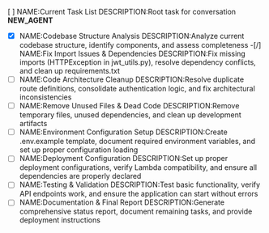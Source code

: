 [ ] NAME:Current Task List DESCRIPTION:Root task for conversation __NEW_AGENT__
-[x] NAME:Codebase Structure Analysis DESCRIPTION:Analyze current codebase structure, identify components, and assess completeness
-[/] NAME:Fix Import Issues & Dependencies DESCRIPTION:Fix missing imports (HTTPException in jwt_utils.py), resolve dependency conflicts, and clean up requirements.txt
-[ ] NAME:Code Architecture Cleanup DESCRIPTION:Resolve duplicate route definitions, consolidate authentication logic, and fix architectural inconsistencies
-[ ] NAME:Remove Unused Files & Dead Code DESCRIPTION:Remove temporary files, unused dependencies, and clean up development artifacts
-[ ] NAME:Environment Configuration Setup DESCRIPTION:Create .env.example template, document required environment variables, and set up proper configuration loading
-[ ] NAME:Deployment Configuration DESCRIPTION:Set up proper deployment configurations, verify Lambda compatibility, and ensure all dependencies are properly declared
-[ ] NAME:Testing & Validation DESCRIPTION:Test basic functionality, verify API endpoints work, and ensure the application can start without errors
-[ ] NAME:Documentation & Final Report DESCRIPTION:Generate comprehensive status report, document remaining tasks, and provide deployment instructions